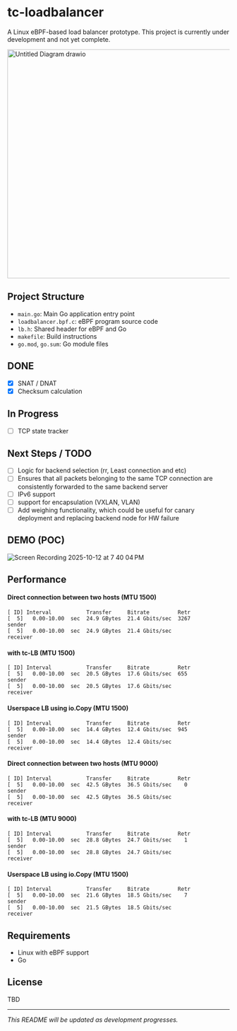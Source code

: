 # tc-loadbalancer
A Linux eBPF-based load balancer prototype. This project is currently under development and not yet complete.


<img width="541" height="518" alt="Untitled Diagram drawio" src="https://github.com/user-attachments/assets/db44c56d-3f66-4502-8f3b-064f272fdc5d" />

## Project Structure
- `main.go`: Main Go application entry point
- `loadbalancer.bpf.c`: eBPF program source code
- `lb.h`: Shared header for eBPF and Go
- `makefile`: Build instructions
- `go.mod`, `go.sum`: Go module files

## DONE
- [x] SNAT / DNAT
- [x] Checksum calculation

## In Progress
- [ ] TCP state tracker

## Next Steps / TODO
- [ ] Logic for backend selection (rr, Least connection and etc)
- [ ] Ensures that all packets belonging to the same TCP connection are consistently forwarded to the same backend server
- [ ] IPv6 support
- [ ] support for encapsulation (VXLAN, VLAN)
- [ ] Add weighing functionality, which could be useful for canary deployment and replacing backend node for HW failure

## DEMO (POC)
![Screen Recording 2025-10-12 at 7 40 04 PM](https://github.com/user-attachments/assets/f92526d6-423c-495b-acc7-47dbdbd69446)

## Performance
#### Direct connection between two hosts (MTU 1500)
```
[ ID] Interval           Transfer     Bitrate         Retr
[  5]   0.00-10.00  sec  24.9 GBytes  21.4 Gbits/sec  3267             sender
[  5]   0.00-10.00  sec  24.9 GBytes  21.4 Gbits/sec                  receiver
```

#### with tc-LB (MTU 1500)
```
[ ID] Interval           Transfer     Bitrate         Retr
[  5]   0.00-10.00  sec  20.5 GBytes  17.6 Gbits/sec  655             sender
[  5]   0.00-10.00  sec  20.5 GBytes  17.6 Gbits/sec                  receiver
```

#### Userspace LB using io.Copy (MTU 1500)
```
[ ID] Interval           Transfer     Bitrate         Retr
[  5]   0.00-10.00  sec  14.4 GBytes  12.4 Gbits/sec  945             sender
[  5]   0.00-10.00  sec  14.4 GBytes  12.4 Gbits/sec                  receiver 
```


#### Direct connection between two hosts (MTU 9000)
```
[ ID] Interval           Transfer     Bitrate         Retr
[  5]   0.00-10.00  sec  42.5 GBytes  36.5 Gbits/sec    0             sender
[  5]   0.00-10.00  sec  42.5 GBytes  36.5 Gbits/sec                  receiver
```

#### with tc-LB (MTU 9000)
```
[ ID] Interval           Transfer     Bitrate         Retr
[  5]   0.00-10.00  sec  28.8 GBytes  24.7 Gbits/sec    1             sender
[  5]   0.00-10.00  sec  28.8 GBytes  24.7 Gbits/sec                  receiver
```

#### Userspace LB using io.Copy (MTU 1500) 
```
[ ID] Interval           Transfer     Bitrate         Retr
[  5]   0.00-10.00  sec  21.6 GBytes  18.5 Gbits/sec    7             sender
[  5]   0.00-10.00  sec  21.5 GBytes  18.5 Gbits/sec                  receiver
```


## Requirements
- Linux with eBPF support
- Go

## License
TBD

---
*This README will be updated as development progresses.*
